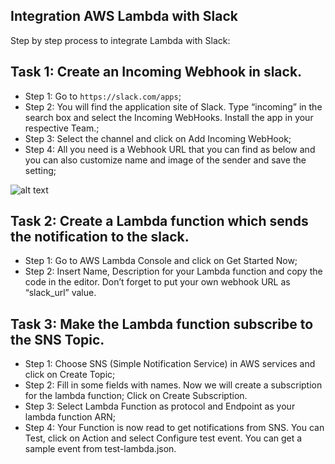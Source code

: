 Integration AWS Lambda with Slack
-----------

Step by step process to integrate Lambda with Slack:

 

Task 1: Create an Incoming Webhook in slack.
----------

- Step 1: Go to `https://slack.com/apps`;
- Step 2: You will find the application site of Slack. Type “incoming” in the 
          search box and select the Incoming WebHooks. Install the app in your respective Team.;
- Step 3: Select the channel and click on Add Incoming WebHook;
- Step 4: All you need is a Webhook URL that you can find as below and you can also 
          customize name and image of the sender and save the setting;
          
![alt text](https://image.prntscr.com/image/OW0PKxM9TBiirEhooDuLYw.png)

Task 2: Create a Lambda function which sends the notification to the slack.
----------

- Step 1: Go to AWS Lambda Console and click on Get Started Now;
- Step 2: Insert Name, Description for your Lambda function and copy the code in the editor.
          Don’t forget to put your own webhook URL as “slack_url” value.
          
Task 3: Make the Lambda function subscribe to the SNS Topic.
----------

- Step 1: Choose SNS (Simple Notification Service) in AWS services and click on Create Topic;
- Step 2: Fill in some fields with names. Now we will create a subscription for the lambda function;
          Click on Create Subscription.
- Step 3: Select Lambda Function as protocol and Endpoint as your lambda function ARN;
- Step 4: Your Function is now read to get notifications from SNS. You can Test, click on Action and 
          select Configure test event. You can get a sample event from test-lambda.json.